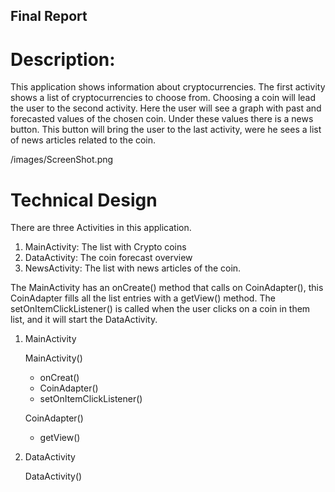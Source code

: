 ## Final Report

# Description:

This application shows information about cryptocurrencies. The first activity
shows a list of cryptocurrencies to choose from. Choosing a coin will lead
the user to the second activity. Here the user will see a graph with past and
forecasted values of the chosen coin. Under these values there is a news button.
This button will bring the user to the last activity, were he sees a list of
news articles related to the coin.

/images/ScreenShot.png

# Technical Design

There are three Activities in this application.
1. MainActivity: The list with Crypto coins
2. DataActivity: The coin forecast overview
3. NewsActivity: The list with news articles of the coin.

The MainActivity has an onCreate() method that calls on CoinAdapter(),
this CoinAdapter fills all the list entries with a getView() method.
The setOnItemClickListener() is called when the user clicks on a coin in them
list, and it will start the DataActivity.

1. MainActivity

    MainActivity()
    - onCreat()
    - CoinAdapter()
    - setOnItemClickListener()

    CoinAdapter()
    - getView()

2. DataActivity

    DataActivity()
